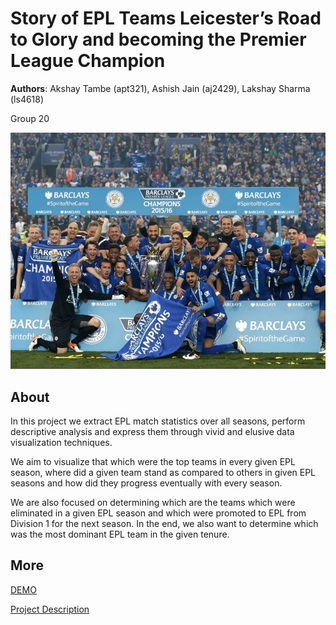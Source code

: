 # Story of EPL Teams Leicester’s Road to Glory and becoming the Premier League Champion
**Authors**: Akshay Tambe (apt321), Ashish Jain (aj2429), Lakshay Sharma (ls4618)

Group 20

![Project-Cover](https://github.com/NYU-VIS-FALL2018/storytelling-group-20-story-of-epl-champions/blob/master/resources/leicester.jpg)


## About
In this project we extract EPL match statistics over all seasons, perform descriptive analysis and express them
through vivid and elusive data visualization techniques.

We aim to visualize that which were the top teams in every given EPL season, where did a given
team stand as compared to others in given EPL seasons and how did they progress eventually with
every season. 

We are also focused on determining which are the teams which were eliminated in a
given EPL season and which were promoted to EPL from Division 1 for the next season. In the end,
we also want to determine which was the most dominant EPL team in the given tenure.

## More
[DEMO](https://nyu-vis-fall2018.github.io/storytelling-group-20-story-of-epl-champions/)

[Project Description](https://github.com/NYU-VIS-FALL2018/storytelling-group-20-story-of-epl-champions/blob/master/resources/Group_20_Project_Description.pdf)
